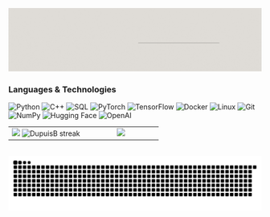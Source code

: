 <!--
  Profile banner (banner.gif)
!-->

![My Banner](https://raw.githubusercontent.com/DupuisB/DupuisB/main/assets/banner.gif)

### Languages & Technologies

![Python](https://img.shields.io/badge/-Python-E0DDD8?&logo=Python&logoColor=726762) ![C++](https://img.shields.io/badge/-C++-E0DDD8?&logo=c%2b%2b&logoColor=726762) ![SQL](https://img.shields.io/badge/-SQL-E0DDD8?&logo=MySQL&logoColor=726762) ![PyTorch](https://img.shields.io/badge/-PyTorch-E0DDD8?&logo=PyTorch&logoColor=726762) ![TensorFlow](https://img.shields.io/badge/-TensorFlow-E0DDD8?&logo=TensorFlow&logoColor=726762) ![Docker](https://img.shields.io/badge/-Docker-E0DDD8?&logo=Docker&logoColor=726762) ![Linux](https://img.shields.io/badge/-Linux-E0DDD8?&logo=Linux&logoColor=726762) ![Git](https://img.shields.io/badge/-Git-E0DDD8?&logo=Git&logoColor=726762) ![NumPy](https://img.shields.io/badge/-NumPy-E0DDD8?&logo=NumPy&logoColor=726762) ![Hugging Face](https://img.shields.io/badge/-Hugging%20Face-E0DDD8?&logo=Hugging%20Face&logoColor=726762) ![OpenAI](https://img.shields.io/badge/-OpenAI-E0DDD8?&logo=OpenAI&logoColor=726762)


<!-- Github Stats -->

<p align="center">
<table align="center">
<tr>
<td width="50%" align="center">
    <img src="https://github-readme-stats.vercel.app/api?username=DupuisB&theme=graywhite&show_icons=true&count_private=true&bg_color=E0DDD8&title_color=726762&text_color=13161D&icon_color=13161D" />
    <img src="https://github-readme-streak-stats.herokuapp.com/?user=DupuisB&theme=graywhite&hide_border=false&background=E0DDD8&stroke=13161D&ring=726762&fire=13161D&currStreakLabel=13161D" alt="DupuisB streak" />
</td>
<td width="50%" align="center">
    <img src="https://github-readme-stats.anuraghazra1.vercel.app/api/top-langs/?username=DupuisB&theme=graywhite&hide_border=false&langs_count=10&bg_color=E0DDD8&title_color=726762&text_color=13161D"/>
</td>
</tr>
</table>
</p>
<br>

<img src="https://raw.githubusercontent.com/DupuisB/DupuisB/output/snake.svg" alt="Snake animation" />
